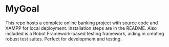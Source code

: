 # MyGoal
 This repo hosts a complete online banking project with source code and XAMPP for local deployment. Installation steps are in the README. Also included is a Robot Framework-based testing framework, aiding in creating robust test suites. Perfect for development and testing.
